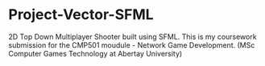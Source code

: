 # Project-Vector-SFML
2D Top Down Multiplayer Shooter built using SFML.
This is my coursework submission for the CMP501 moudule - Network Game Development. (MSc Computer Games Technology at Abertay University)
